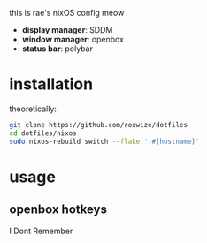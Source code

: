 this is rae's nixOS config meow

- **display manager**: SDDM
- **window manager**: openbox
- **status bar**: polybar

# installation

theoretically:

```sh
git clone https://github.com/roxwize/dotfiles
cd dotfiles/nixos
sudo nixos-rebuild switch --flake '.#[hostname]'
```

# usage

## openbox hotkeys

I Dont Remember
